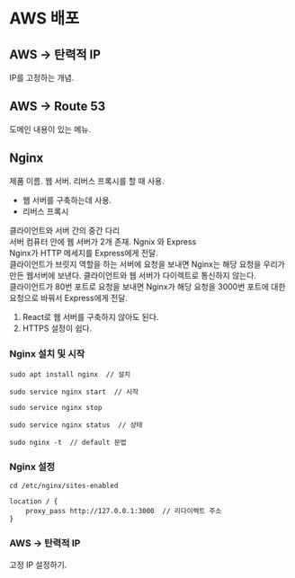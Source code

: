 # AWS 배포

## AWS -> 탄력적 IP
IP를 고정하는 개념.

## AWS -> Route 53 
도메인 내용이 있는 메뉴.

## Nginx
제품 이름. 웹 서버. 리버스 프록시를 할 때 사용.
- 웹 서버를 구축하는데 사용.
- 리버스 프록시

클라이언트와 서버 간의 중간 다리
<br>
서버 컴퓨터 안에 웹 서버가 2개 존재. Ngnix 와 Express
<br>
Nginx가 HTTP 메세지를 Express에게 전달.
<br>
클라이언트가 브릿지 역할을 하는 서버에 요청을 보내면 Nginx는 해당 요청을 우리가 만든 웹서버에 보낸다. 클라이언트와 웹 서버가 다이렉트로 통신하지 않는다. 
<br>
클라이언트가 80번 포트로 요청을 보내면 Nginx가 해당 요청을 3000번 포트에 대한 요청으로 바꿔서 Express에게 전달.

1. React로 웹 서버를 구축하지 않아도 된다.
2. HTTPS 설정이 쉽다.

### Nginx 설치 및 시작
```
sudo apt install nginx  // 설치

sudo service nginx start  // 시작

sudo service nginx stop

sudo service nginx status  // 상태

sudo nginx -t  // default 문법
```

### Nginx 설정
```
cd /etc/nginx/sites-enabled

location / {
    proxy_pass http://127.0.0.1:3000  // 리다이렉트 주소
}
```

### AWS -> 탄력적 IP 
고정 IP 설정하기.


